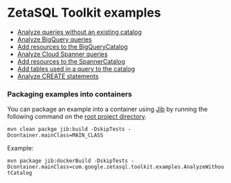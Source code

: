 # ZetaSQL Toolkit examples

* [Analyze queries without an existing catalog](src/main/java/com/google/zetasql/toolkit/examples/AnalyzeWithoutCatalog.java)
* [Analyze BigQuery queries](src/main/java/com/google/zetasql/toolkit/examples/AnalyzeBigQuery.java)
* [Add resources to the BigQueryCatalog](src/main/java/com/google/zetasql/toolkit/examples/AddResourcesToBigQueryCatalog.java)
* [Analyze Cloud Spanner queries](src/main/java/com/google/zetasql/toolkit/examples/AnalyzeCloudSpanner.java)
* [Add resources to the SpannerCatalog](src/main/java/com/google/zetasql/toolkit/examples/AddResourcesToSpannerCatalog.java)
* [Add tables used in a query to the catalog](src/main/java/com/google/zetasql/toolkit/examples/LoadTablesUsedInQuery.java)
* [Analyze CREATE statements](src/main/java/com/google/zetasql/toolkit/examples/AnalyzingCreateStatements.java)

### Packaging examples into containers

You can package an example into a container
using [Jib](https://cloud.google.com/java/getting-started/jib)
by running the following command on the [root project directory](./..).

`mvn clean packge jib:build -DskipTests -Dcontainer.mainClass=MAIN_CLASS`

Example:

`mvn package jib:dockerBuild -DskipTests -Dcontainer.mainClass=com.google.zetasql.toolkit.examples.AnalyzeWithoutCatalog`
